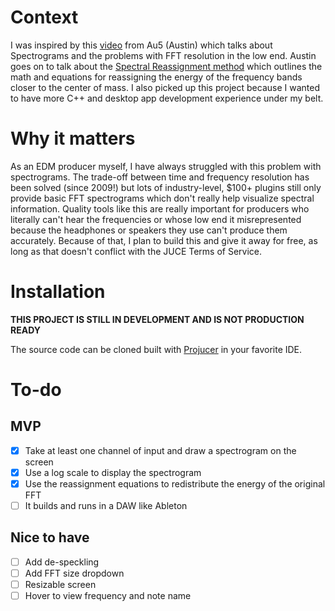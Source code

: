 # Context
I was inspired by this [video](https://www.youtube.com/watch?v=8J4LE9UpxYU) from Au5 (Austin) which talks about Spectrograms and the problems with FFT resolution in the low end.
Austin goes on to talk about the [Spectral Reassignment method](https://arxiv.org/pdf/0903.3080) which outlines the math and equations for reassigning the energy of the frequency bands closer to the center of mass.
I also picked up this project because I wanted to have more C++ and desktop app development experience under my belt.

# Why it matters
As an EDM producer myself, I have always struggled with this problem with spectrograms. The trade-off between time and frequency resolution has been solved (since 2009!) but lots of industry-level, $100+ plugins still only provide basic FFT spectrograms which don't really help visualize spectral information.
Quality tools like this are really important for producers who literally can't hear the frequencies or whose low end it misrepresented because the headphones or speakers they use can't produce them accurately. Because of that, I plan to build this and give it away for free, as long as that doesn't conflict with the JUCE Terms of Service.


# Installation
**THIS PROJECT IS STILL IN DEVELOPMENT AND IS NOT PRODUCTION READY**

The source code can be cloned built with [Projucer](https://juce.com/) in your favorite IDE.

# To-do
## MVP
- [X] Take at least one channel of input and draw a spectrogram on the screen
- [X] Use a log scale to display the spectrogram
- [X] Use the reassignment equations to redistribute the energy of the original FFT
- [ ] It builds and runs in a DAW like Ableton

## Nice to have
- [ ] Add de-speckling
- [ ] Add FFT size dropdown
- [ ] Resizable screen
- [ ] Hover to view frequency and note name
